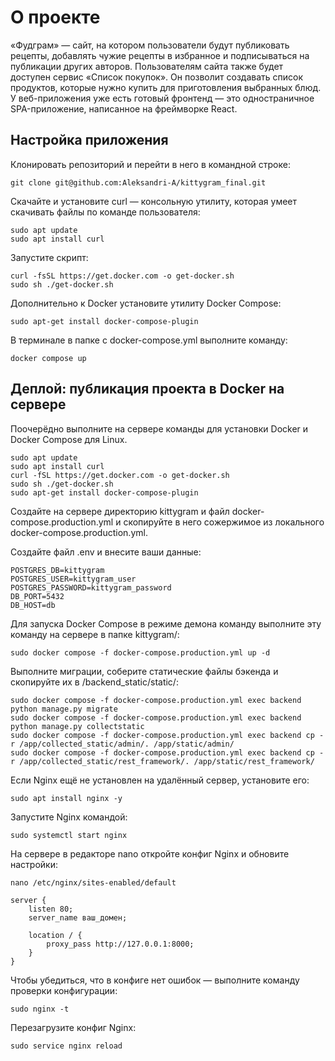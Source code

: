 # О проекте
«Фудграм» — сайт, на котором пользователи будут публиковать рецепты, добавлять чужие рецепты в избранное и подписываться на публикации других авторов. Пользователям сайта также будет доступен сервис «Список покупок». Он позволит создавать список продуктов, которые нужно купить для приготовления выбранных блюд.
У веб-приложения уже есть готовый фронтенд — это одностраничное SPA-приложение, написанное на фреймворке React. 

## Настройка приложения

Клонировать репозиторий и перейти в него в командной строке:

```
git clone git@github.com:Aleksandri-A/kittygram_final.git
```

Скачайте и установите curl — консольную утилиту, которая умеет скачивать файлы по команде пользователя:
```
sudo apt update
sudo apt install curl
```

Запустите скрипт:
```
curl -fsSL https://get.docker.com -o get-docker.sh
sudo sh ./get-docker.sh
```

Дополнительно к Docker установите утилиту Docker Compose:
```
sudo apt-get install docker-compose-plugin 
```

В терминале в папке с docker-compose.yml выполните команду:

```
docker compose up 
```

## Деплой: публикация проекта в Docker на сервере

Поочерёдно выполните на сервере команды для установки Docker и Docker Compose для Linux.

```
sudo apt update
sudo apt install curl
curl -fSL https://get.docker.com -o get-docker.sh
sudo sh ./get-docker.sh
sudo apt-get install docker-compose-plugin 
```

Создайте на сервере директорию kittygram и файл docker-compose.production.yml и скопируйте в него сожержимое из локального docker-compose.production.yml.

Создайте файл .env и внесите ваши данные:
```
POSTGRES_DB=kittygram
POSTGRES_USER=kittygram_user
POSTGRES_PASSWORD=kittygram_password
DB_PORT=5432
DB_HOST=db
```
Для запуска Docker Compose в режиме демона команду выполните эту команду на сервере в папке kittygram/:
```
sudo docker compose -f docker-compose.production.yml up -d 
```

Выполните миграции, соберите статические файлы бэкенда и скопируйте их в /backend_static/static/:
```
sudo docker compose -f docker-compose.production.yml exec backend python manage.py migrate
sudo docker compose -f docker-compose.production.yml exec backend python manage.py collectstatic
sudo docker compose -f docker-compose.production.yml exec backend cp -r /app/collected_static/admin/. /app/static/admin/
sudo docker compose -f docker-compose.production.yml exec backend cp -r /app/collected_static/rest_framework/. /app/static/rest_framework/
```

Если Nginx ещё не установлен на удалённый сервер, установите его:
```
sudo apt install nginx -y
```

Запустите Nginx командой:
```
sudo systemctl start nginx
```

На сервере в редакторе nano откройте конфиг Nginx и обновите настройки: 
```
nano /etc/nginx/sites-enabled/default
```

```
server {
    listen 80;
    server_name ваш_домен;

    location / {
        proxy_pass http://127.0.0.1:8000;
    }
}
```

Чтобы убедиться, что в конфиге нет ошибок — выполните команду проверки конфигурации:
```
sudo nginx -t 
```

Перезагрузите конфиг Nginx:
```
sudo service nginx reload 
```
